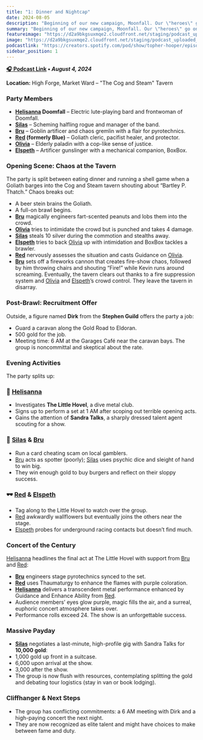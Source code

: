 ```yaml
---
title: "1: Dinner and Nightcap"
date: 2024-08-05
description: "Beginning of our new campaign, Moonfall. Our \"heroes\" go on a night out into the city of Highforge."
summary: "Beginning of our new campaign, Moonfall. Our \"heroes\" go on a night out into the city of Highforge."
featureimage: "https://d2a9bkgsuxmqe2.cloudfront.net/staging/podcast_uploaded_episode400/41448639/41448639-1722888138489-a7a4bde8e442a.jpg"
image: "https://d2a9bkgsuxmqe2.cloudfront.net/staging/podcast_uploaded_episode400/41448639/41448639-1722888138489-a7a4bde8e442a.jpg"
podcastlink: "https://creators.spotify.com/pod/show/topher-hooper/episodes/C4-E1-Dinner-and-Nightcap-e2mrnbk"
sidebar_position: 1
---
```


**[🎧 Podcast Link](https://creators.spotify.com/pod/show/topher-hooper/episodes/C4-E1-Dinner-and-Nightcap-e2mrnbk) • *August 4, 2024***

**Location:** High Forge, Market Ward – "The Cog and Steam" Tavern
### Party Members
- **[Helisanna](/player-characters/helisanna) Doomfall** – Electric lute-playing bard and frontwoman of Doomfall.
- **[Silas](/player-characters/silas)** – Scheming halfling rogue and manager of the band.
- **[Bru](/player-characters/bru)** – Goblin artificer and chaos gremlin with a flair for pyrotechnics.
- **[Red](/player-characters/red) (formerly Blue)** – Goliath cleric, pacifist healer, and protector.
- **[Olivia](/player-characters/olivia)** – Elderly paladin with a cop-like sense of justice.
- **[Elspeth](/player-characters/elspeth)** – Artificer gunslinger with a mechanical companion, BoxBox.
### Opening Scene: Chaos at the Tavern
The party is split between eating dinner and running a shell game when a Goliath barges into the Cog and Steam tavern shouting about “Bartley P. Thatch.” Chaos breaks out:
- A beer stein brains the Goliath.
- A full-on brawl begins.
- **[Bru](/player-characters/bru)** magically engineers fart-scented peanuts and lobs them into the crowd.
- **[Olivia](/player-characters/olivia)** tries to intimidate the crowd but is punched and takes 4 damage.
- **[Silas](/player-characters/silas)** steals 10 silver during the commotion and stealths away.
- **[Elspeth](/player-characters/elspeth)** tries to back [Olivia](/player-characters/olivia) up with intimidation and BoxBox tackles a brawler.
- **[Red](/player-characters/red)** nervously assesses the situation and casts Guidance on [Olivia](/player-characters/olivia).
- **[Bru](/player-characters/bru)** sets off a fireworks cannon that creates fire-show chaos, followed by him throwing chairs and shouting “Fire!” while Kevin runs around screaming.
Eventually, the tavern clears out thanks to a fire suppression system and [Olivia](/player-characters/olivia) and [Elspeth](/player-characters/elspeth)’s crowd control. They leave the tavern in disarray.
### Post-Brawl: Recruitment Offer
Outside, a figure named **Dirk** from the **Stephen Guild** offers the party a job:
- Guard a caravan along the Gold Road to Eldoran.
- 500 gold for the job.
- Meeting time: 6 AM at the Garages Café near the caravan bays.
The group is noncommittal and skeptical about the rate.
### Evening Activities
The party splits up:
### 🎸 [Helisanna](/player-characters/helisanna)
- Investigates **The Little Hovel**, a dive metal club.
- Signs up to perform a set at 1 AM after scoping out terrible opening acts.
- Gains the attention of **Sandra Talks**, a sharply dressed talent agent scouting for a show.
### 🎲 [Silas](/player-characters/silas) & [Bru](/player-characters/bru)
- Run a card cheating scam on local gamblers.
- [Bru](/player-characters/bru) acts as spotter (poorly); [Silas](/player-characters/silas) uses psychic dice and sleight of hand to win big.
- They win enough gold to buy burgers and reflect on their sloppy success.
### 🕶️ [Red](/player-characters/red) & [Elspeth](/player-characters/elspeth)
- Tag along to the Little Hovel to watch over the group.
- [Red](/player-characters/red) awkwardly wallflowers but eventually joins the others near the stage.
- [Elspeth](/player-characters/elspeth) probes for underground racing contacts but doesn’t find much.
### Concert of the Century
[Helisanna](/player-characters/helisanna) headlines the final act at The Little Hovel with support from [Bru](/player-characters/bru) and [Red](/player-characters/red):
- **[Bru](/player-characters/bru)** engineers stage pyrotechnics synced to the set.
- **[Red](/player-characters/red)** uses Thaumaturgy to enhance the flames with purple coloration.
- **[Helisanna](/player-characters/helisanna)** delivers a transcendent metal performance enhanced by Guidance and Enhance Ability from [Red](/player-characters/red).
- Audience members’ eyes glow purple, magic fills the air, and a surreal, euphoric concert atmosphere takes over.
- Performance rolls exceed 24. The show is an unforgettable success.
### Massive Payday
- **[Silas](/player-characters/silas)** negotiates a last-minute, high-profile gig with Sandra Talks for **10,000 gold**:
- 1,000 gold up front in a suitcase.
- 6,000 upon arrival at the show.
- 3,000 after the show.
- The group is now flush with resources, contemplating splitting the gold and debating tour logistics (stay in van or book lodging).
### Cliffhanger & Next Steps
- The group has conflicting commitments: a 6 AM meeting with Dirk and a high-paying concert the next night.
- They are now recognized as elite talent and might have choices to make between fame and duty.
